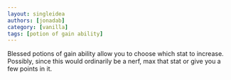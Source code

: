 ```yaml
---
layout: singleidea
authors: [jonadab]
category: [vanilla]
tags: [potion of gain ability]
---
```

Blessed potions of gain ability allow you to choose which stat to increase. Possibly, since this would ordinarily be a nerf, max that stat or give you a few points in it.
